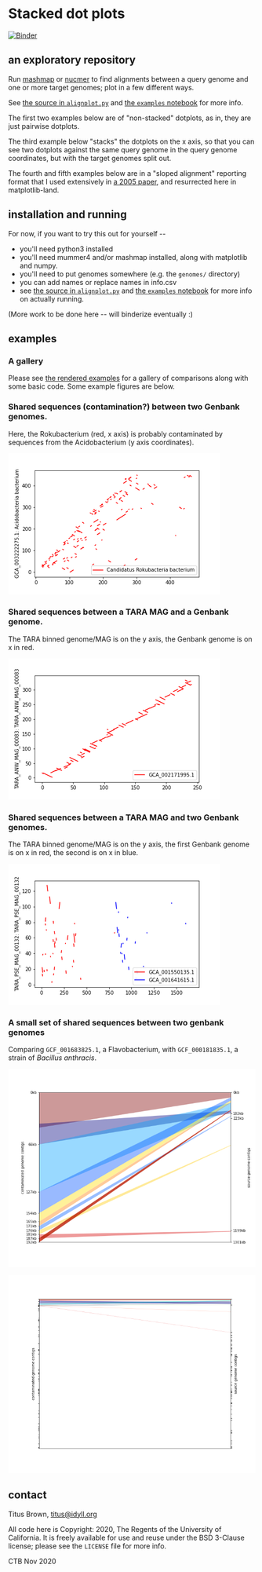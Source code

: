 # Stacked dot plots

[![Binder](https://mybinder.org/badge_logo.svg)](https://mybinder.org/v2/gh/ctb/2020-stacked-dot-plots/latest?filepath=examples.ipynb)

## an exploratory repository

Run [mashmap](https://github.com/marbl/MashMap) or
[nucmer](https://github.com/mummer4/mummer) to find alignments between
a query genome and one or more target genomes; plot in a few different
ways.

See [the source in `alignplot.py`](./alignplot.py) and
[the `examples` notebook](./examples.ipynb) for more info.

The first two examples below are of "non-stacked" dotplots, as in,
they are just pairwise dotplots.

The third example below "stacks" the dotplots on the x axis, so that you can
see two dotplots against the same query genome in the query genome
coordinates, but with the target genomes split out.

The fourth and fifth examples below are in a "sloped alignment"
reporting format that I used extensively in
[a 2005 paper](https://bmcbioinformatics.biomedcentral.com/articles/10.1186/1471-2105-6-70), and resurrected here in matplotlib-land.

## installation and running

For now, if you want to try this out for yourself --

* you'll need python3 installed
* you'll need mummer4 and/or mashmap installed, along with matplotlib and numpy.
* you'll need to put genomes somewhere (e.g. the `genomes/` directory)
* you can add names or replace names in info.csv
* see [the source in `alignplot.py`](./alignplot.py) and
[the `examples` notebook](./examples.ipynb) for more info on actually running.

(More work to be done here -- will binderize eventually :)

## examples

### A gallery

Please see
[the rendered examples](https://ctb.github.io/2020-stacked-dot-plots/examples.html)
for a gallery of comparisons along with some basic code. Some example figures
are below.

### Shared sequences (contamination?) between two Genbank genomes.

Here, the Rokubacterium (red, x axis) is probably contaminated by sequences
from the Acidobacterium (y axis coordinates).

![](images/example1.png)

### Shared sequences between a TARA MAG and a Genbank genome.

The TARA binned genome/MAG is on the y axis, the Genbank genome is on x in
red.

![](images/example2.png)

### Shared sequences between a TARA MAG and two Genbank genomes.

The TARA binned genome/MAG is on the y axis, the first Genbank genome
is on x in red, the second is on x in blue.

![](images/example3.png)

### A small set of shared sequences between two genbank genomes

Comparing `GCF_001683825.1`, a Flavobacterium, with `GCF_000181835.1`,
a strain of *Bacillus anthracis*.

![](images/example4.png)

![](images/example5.png)

## contact

Titus Brown, titus@idyll.org

All code here is Copyright: 2020, The Regents of the University of
California. It is freely available for use and reuse under the BSD
3-Clause license; please see the `LICENSE` file for more info.

CTB Nov 2020
